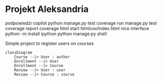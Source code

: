 Projekt Aleksandria
===================
podpowiedzi copilot
python manage.py test
coverage run manage.py test
coverage report
coverage html
start htmlcov/index.html
nice interface python -m install ipython
python manage.py shell

Simple project to register users on courses


```mermaid
classDiagram
    Course --|> User : author
    Enrollment --|> User
    Enrollment --|> Course
    Review --|> User : user
    Review --|> Course : course
```